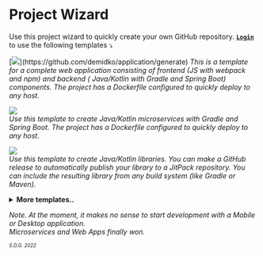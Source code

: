 # Project Wizard

Use this project wizard to quickly create your own GitHub repository. [**`Login`**](https://github.com/login) to use the
following templates ⤵

[![](https://img.shields.io/badge/application%20(java/kotlin,%20js)-darkblue?style=for-the-badge&logo=pwa)](https://github.com/demidko/application/generate)  
_This is a template for a complete web application consisting of frontend (JS with webpack and npm) and backend (
Java/Kotlin with Gradle and Spring Boot) components. The project has a Dockerfile configured to quickly deploy to any
host._

[![](https://img.shields.io/badge/microservice%20(Java/Kotlin)-darkgreen?style=for-the-badge&logo=spring&logoColor=white)](https://github.com/demidko/microservice/generate)  
_Use this template to create Java/Kotlin microservices with Gradle and Spring Boot. The project has a Dockerfile
configured to quickly deploy to any host._

[![](https://img.shields.io/badge/library%20(Java/Kotlin)-EA7100?style=for-the-badge&logo=gradle)](https://github.com/demidko/library/generate)  
_Use this template to create Java/Kotlin libraries. You can make a GitHub release to automatically publish your library
to a JitPack repository. You can include the resulting library from any build system (like Gradle or Maven)._

<details>
<summary><b>More templates..</b></summary>
  &nbsp

[![](https://img.shields.io/badge/utility%20(C/C++)-black?style=for-the-badge&logo=cplusplus)](https://github.com/demidko/utility/generate)  
_Heavy artillery. Consider using Rust instead of this template. Use this template to create native C/C++ utilities with
Xmake build system. You will receive binaries for macOS, Windows, Linux after each commit in the GitHub Actions tab.
This project is easy to convert to a native library._

[![](https://img.shields.io/badge/graal%20utility%20(Java/Kotlin)-black?style=for-the-badge&logo=kotlin)](https://github.com/demidko/graal-utility/generate)  
_Experimental. Heavy artillery. Use this template to create native Java/Kotlin applications with Gradle build system. You will receive
binaries for macOS, Linux and Windows after each commit in the GitHub Actions tab._

[![](https://img.shields.io/badge/application%20(Kotlin,%20Gradle,%20Compose%20Multiplatform)-darkblue?style=for-the-badge&logo=kotlin)](https://github.com/JetBrains/compose-jb)  
_Compose Multiplatform, UI framework for Kotlin that makes building beautiful user interfaces. See
also [example for jvm](https://github.com/demidko/desktop)._

<details>
<summary><b>Deprecated templates..</b></summary>
  &nbsp

[![](https://img.shields.io/badge/microservice%20(Java/Kotlin,%20Gradle,%20Ktor)-darkgreen?style=for-the-badge&logo=kotlin&logoColor=white)](https://github.com/demidko/service/generate)  
_Deprecated. Java/Kotlin microservice template. You can easily turn it into a crossplatfrom web application with
JS/HTML. The project has a Dockerfile configured to quickly deploy to any host._

[![](https://img.shields.io/badge/telegram%20Bot%20(Kotlin,%20Gradle)-blue?style=for-the-badge&logo=telegram)](https://github.com/demidko/telegram/generate)  
_Deprecated. A Telegram bot can easily replace a simple web application._

[![](https://img.shields.io/badge/web%20application%20(Kotlin,%20KWeb,%20Gradle)-darkviolet?style=for-the-badge&logo=kotlin&logoColor=violet)](https://github.com/demidko/web/generate)  
_Deprecated. A complete web application using Kotlin for both the backend and frontend._

[![](https://img.shields.io/badge/android%20application%20(Kotlin,%20Jetpack,%20Gradle)-3DDC84?style=for-the-badge&logo=android&logoColor=whitesmoke)](https://github.com/demidko/android/generate)  
_Deprecated. The Android ecosystem has become very complex lately and I recommend choosing a default PWA for
development._

[![](https://img.shields.io/badge/desktop%20application%20(Kotlin,%20Jetpack,%20Gradle)-brown?style=for-the-badge&logo=kotlin)](https://github.com/demidko/desktop/generate)  
_Deprecated. See actual templates in the [JetBrains/compose-jb](https://github.com/JetBrains/compose-jb) repository_

[![](https://img.shields.io/badge/utility%20(C++,%20Conan,%20CMake)-003E54?style=for-the-badge&logo=cmake)](https://github.com/demidko/cmake-utility/generate)  
_Deprecated. I recommend using xmake._

[![](https://img.shields.io/badge/library%20(C++,%20Conan,%20CMake)-003E54?style=for-the-badge&logo=cmake)](https://github.com/demidko/native-library/generate)  
_Deprecated. I recommend using xmake._

[![](https://img.shields.io/badge/utility%20(C++,%20VCPKG,%20CMake)-gray?style=for-the-badge&logo=microsoft)](https://github.com/demidko/vcpkg-utility/generate)  
_Deprecated. I recommend using xmake._
</details>
</details>

_Note. At the moment, it makes no sense to start development with a Mobile or Desktop application.  
Microservices and Web Apps finally won._

<sub><sup>_S.D.G. 2022_</sup></sub>
